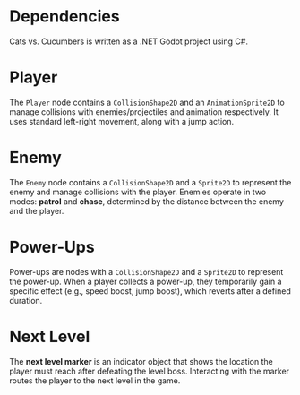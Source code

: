 # Dependencies
Cats vs. Cucumbers is written as a .NET Godot project using C#.

# Player
The `Player` node contains a `CollisionShape2D` and an `AnimationSprite2D` to manage collisions with enemies/projectiles and animation respectively. It uses standard left-right movement, along with a jump action.

# Enemy
The `Enemy` node contains a `CollisionShape2D` and a `Sprite2D` to represent the enemy and manage collisions with the player. Enemies operate in two modes: **patrol** and **chase**, determined by the distance between the enemy and the player.

# Power-Ups
Power-ups are nodes with a `CollisionShape2D` and a `Sprite2D` to represent the power-up. When a player collects a power-up, they temporarily gain a specific effect (e.g., speed boost, jump boost), which reverts after a defined duration.

# Next Level
The **next level marker** is an indicator object that shows the location the player must reach after defeating the level boss. Interacting with the marker routes the player to the next level in the game.
